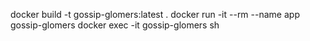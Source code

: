 docker build -t gossip-glomers:latest .
docker run -it --rm --name app gossip-glomers
docker exec -it gossip-glomers sh